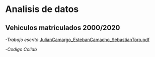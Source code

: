 # Analisis de datos 
## Vehiculos matriculados 2000/2020

_-Trabajo escrito_
[JulianCamargo_EstebanCamacho_SebastianToro.pdf](https://github.com/juliancamargo7/Neomatics/files/14541180/JulianCamargo_EstebanCamacho_SebastianToro.pdf)

_-Codigo Collab_


